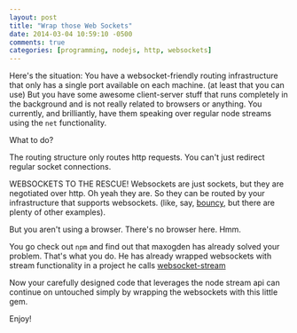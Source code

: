 ```yaml
---
layout: post
title: "Wrap those Web Sockets"
date: 2014-03-04 10:59:10 -0500
comments: true
categories: [programming, nodejs, http, websockets]
---
```

Here's the situation: You have a websocket-friendly routing infrastructure that
only has a single port available on each machine. (at least that you can use) But
you have some awesome client-server stuff that runs completely in the background
and is not really related to browsers or anything. You currently, and brilliantly,
have them speaking over regular node streams using the `net` functionality.

What to do?

The routing structure only routes http requests. You can't just redirect regular
socket connections.

WEBSOCKETS TO THE RESCUE!  Websockets are just sockets, but they are negotiated
over http. Oh yeah they are. So they can be routed by your infrastructure that
supports websockets. (like, say, [bouncy](http://github.com/substack/bouncy), but
there are plenty of other examples).

But you aren't using a browser. There's no browser here. Hmm.

You go check out `npm` and find out that maxogden has already solved your problem.
That's what you do. He has already wrapped websockets with stream functionality in
a project he calls [websocket-stream](http://github.com/maxogden/websocket-stream)

Now your carefully designed code that leverages the node stream api can continue
on untouched simply by wrapping the websockets with this little gem.

Enjoy!
